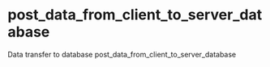 # post_data_from_client_to_server_database
Data transfer to database
post_data_from_client_to_server_database
